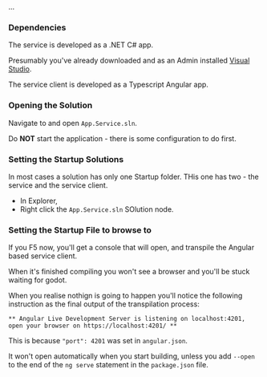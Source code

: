 ...



### Dependencies ###

The service is developed as a .NET C# app. 

Presumably you've already downloaded and as an Admin installed [Visual Studio](https://visualstudio.microsoft.com/downloads/).

The service client is developed as a Typescript Angular app.

### Opening the Solution ###

Navigate to and open `App.Service.sln`.

Do **NOT** start the application - there is some configuration to do first.

### Setting the Startup Solutions ###

In most cases a solution has only one Startup folder. THis one has two - the service and the service client.

* In Explorer, 
* Right click the `App.Service.sln` SOlution node.


### Setting the Startup File to browse to

If you F5 now, you'll get a console that will open, and transpile the Angular based service client.

When it's finished compiling you won't see a browser and you'll be stuck waiting for godot.

When you realise nothign is going to happen you'll notice the following instruction as the final output
of the transpilation process:

```
** Angular Live Development Server is listening on localhost:4201, open your browser on https://localhost:4201/ **
```

This is because `"port": 4201` was set in `angular.json`.


It won't open automatically when you start building, unless you add `--open` to the end of the `ng serve` statement in the `package.json` file.


